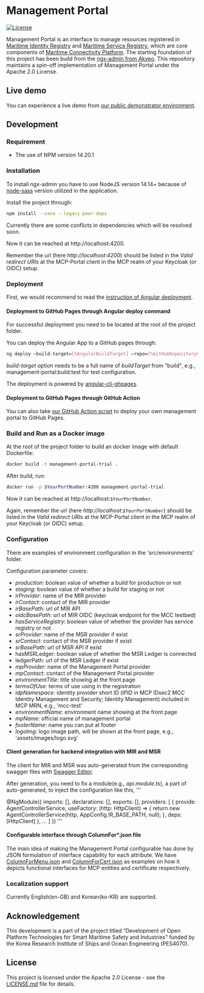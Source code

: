 # Management Portal
[![License](https://img.shields.io/badge/License-Apache_2.0-blue.svg)](https://opensource.org/licenses/Apache-2.0)

Management Portal is an interface to manage resources registered in [Maritime Identity Registry](https://github.com/maritimeconnectivity/IdentityRegistry) and [Maritime Service Registry](https://github.com/maritimeconnectivity/ServiceRegistry), which are core components of [Maritime Connectivity Platform](https://maritimeconnectivity.net/). The starting foundation of this project has been build from the [ngx-admin from Akveo](https://github.com/akveo/ngx-admin). This repository maintains a spin-off implementation of Management Portal under the Apache 2.0 License.

## Live demo
You can experience a live demo from [our public demonstrator environment](https://management.maritimeconnectivity.net).

## Development

### Requirement
- The use of NPM version 14.20.1

### Installation
To install ngx-admin you have to use NodeJS version 14.14+ because of [node-sass](https://github.com/sass/node-sass) version utilized in the application.

Install the project through:

```bash
npm install --save --legacy-peer-deps
```

Currently there are some conflicts in dependencies which will be resolved soon.

Now it can be reached at http://localhost:4200.

Remember the url (here *http://localhost:4200*) should be listed in the *Valid redirect URIs* at the MCP-Portal client in the MCP realm of your Keycloak (or OIDC) setup.

### Deployment
First, we would recommend to read the [instruction of Angular deployment](https://angular.io/guide/deployment).

#### Deployment to GitHub Pages through Angular deploy command

For successful deployment you need to be located at the root of the project folder.

You can deploy the Angular App to a GitHub pages through:

```bash
ng deploy —build-target=[%AngularBuildTarget] —repo=[%GitHubRepositoryURL] —cname=[%TargetURL]
```

*build-target* option needs to be a full name of *buildTarget* from "build", e.g., management-portal:build:test for test configuration.

The deployment is powered by [angular-cli-ghpages](https://github.com/angular-schule/angular-cli-ghpages).

#### Deployment to GitHub Pages through GitHub Action
You can also take [our GitHub Action script](https://github.com/maritimeconnectivity/ManagementPortal/blob/main/.github/workflows/main.yml) to deploy your own management portal to GitHub Pages.

### Build and Run as a Docker image

At the root of the project folder to build an docker image with default Dockerfile:

```bash
docker build -t management-portal-trial . 
```

After build, run:

```bash
docker run -p $YourPortNumber:4200 management-portal-trial
```

Now it can be reached at http://localhost:`$YourPortNumber`.

Again, remember the url (here *http://localhost:`$YourPortNumber`*) should be listed in the *Valid redirect URIs* at the MCP-Portal client in the MCP realm of your Keycloak (or OIDC) setup.

### Configuration
There are examples of environment configuration in the 'src/environments' folder.

Configuration parameter covers:

* *production*: boolean value of whether a build for production or not
* *staging*: boolean value of whether a build for staging or not
* *irProvider*: name of the MIR provider
* *irContact*: contact of the MIR provider
* *irBasePath*: url of MIR API
* *oidcBasePath*: url of MIR OIDC (keycloak endpoint for the MCC testbed)
* *hasServiceRegistry*: boolean value of whether the provider has service registry or not
* *srProvider*: name of the MSR provider if exist
* *srContact*: contact of the MSR provider if exist
* *srBasePath*: url of MSR API if exist
* hasMSRLedger: boolean value of whether the MSR Ledger is connected
* ledgerPath: url of the MSR Ledger if exist
* *mpProvider*: name of the Management Portal provider
* *mpContact*: contact of the Management Portal provider
* *environmentTitle*: title showing at the front page
* *termsOfUse*: terms of use using in the registration
* *idpNamespace*: identity provider short ID (*IPID* in MCP IDsec2 MCC Identity Management and Security; Identity Management) included in MCP MRN, e.g., 'mcc-test'
* *environmentName*: environment name showing at the front page
* *mpName*: official name of management portal
* *footerName*: name you can put at footer
* *logoImg*: logo image path, will be shown at the front page, e.g., 'assets/images/logo.svg'

  
#### Client generation for backend integration with MIR and MSR
The client for MIR and MSR was auto-generated from the corresponding swagger files with [Swagger Editor](https://editor.swagger.io/).

After generation, you need to fix a module(e.g., *api.module.ts*), a part of auto-generated, to inject the configuration like this,
'''

@NgModule({
  imports:      [],
  declarations: [],
  exports:      [],
  providers: [
    {
        provide: AgentControllerService,
        useFactory: (http: HttpClient) => {
          return new AgentControllerService(http, AppConfig.IR_BASE_PATH, null);
      },
        deps: [HttpClient]
    },
    ...
    ]
  })
'''

#### Configurable interface through ColumnFor*.json file
The main idea of making the Management Portal configurable has done by JSON formulation of interface capability for each attribute.
We have [ColumnForMenu.json](https://github.com/maritimeconnectivity/ManagementPortal/blob/main/src/app/shared/models/columnForMenu.ts) and [ColumnForCert.json](https://github.com/maritimeconnectivity/ManagementPortal/blob/main/src/app/shared/models/columnForCertificate.ts) as examples on how it depicts functional interfaces for MCP entities and certificate respectively.

### Localization support
Currently English(en-GB) and Korean(ko-KR) are supported.

## Acknowledgement
This development is a part of the project titled “Development of Open Platform Technologies for Smart Maritime Safety and Industries” funded by the Korea Research Institute of Ships and Ocean Engineering (PES4070).

## License
This project is licensed under the Apache 2.0 License - see the [LICENSE.md](LICENSE.md) file for details.
